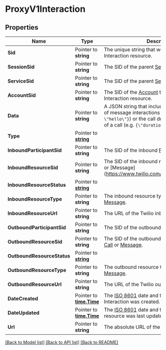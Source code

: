 # ProxyV1Interaction

## Properties

Name | Type | Description | Notes
------------ | ------------- | ------------- | -------------
**Sid** | Pointer to **string** | The unique string that we created to identify the Interaction resource. |
**SessionSid** | Pointer to **string** | The SID of the parent [Session](https://www.twilio.com/docs/proxy/api/session) resource. |
**ServiceSid** | Pointer to **string** | The SID of the parent [Service](https://www.twilio.com/docs/proxy/api/service) resource. |
**AccountSid** | Pointer to **string** | The SID of the [Account](https://www.twilio.com/docs/iam/api/account) that created the Interaction resource. |
**Data** | Pointer to **string** | A JSON string that includes the message body of message interactions (e.g. `{\"body\": \"hello\"}`) or the call duration (when available) of a call (e.g. `{\"duration\": \"5\"}`). |
**Type** | Pointer to [**string**](InteractionEnumType.md) |  |
**InboundParticipantSid** | Pointer to **string** | The SID of the inbound [Participant](https://www.twilio.com/docs/proxy/api/participant) resource. |
**InboundResourceSid** | Pointer to **string** | The SID of the inbound resource; either the [Call](https://www.twilio.com/docs/voice/api/call-resource) or [Message](https://www.twilio.com/docs/sms/api/message. |
**InboundResourceStatus** | Pointer to [**string**](InteractionEnumResourceStatus.md) |  |
**InboundResourceType** | Pointer to **string** | The inbound resource type. Can be [Call](https://www.twilio.com/docs/voice/api/call-resource) or [Message](https://www.twilio.com/docs/sms/api/message-resource). |
**InboundResourceUrl** | Pointer to **string** | The URL of the Twilio inbound resource |
**OutboundParticipantSid** | Pointer to **string** | The SID of the outbound [Participant](https://www.twilio.com/docs/proxy/api/participant)). |
**OutboundResourceSid** | Pointer to **string** | The SID of the outbound resource; either the [Call](https://www.twilio.com/docs/voice/api/call-resource) or [Message](https://www.twilio.com/docs/sms/api/message-resource). |
**OutboundResourceStatus** | Pointer to [**string**](InteractionEnumResourceStatus.md) |  |
**OutboundResourceType** | Pointer to **string** | The outbound resource type. Can be: [Call](https://www.twilio.com/docs/voice/api/call-resource) or [Message](https://www.twilio.com/docs/sms/api/message-resource). |
**OutboundResourceUrl** | Pointer to **string** | The URL of the Twilio outbound resource. |
**DateCreated** | Pointer to [**time.Time**](time.Time.md) | The [ISO 8601](https://en.wikipedia.org/wiki/ISO_8601) date and time in GMT when the Interaction was created. |
**DateUpdated** | Pointer to [**time.Time**](time.Time.md) | The [ISO 8601](https://en.wikipedia.org/wiki/ISO_8601) date and time in GMT when the resource was last updated. |
**Url** | Pointer to **string** | The absolute URL of the Interaction resource. |

[[Back to Model list]](../README.md#documentation-for-models) [[Back to API list]](../README.md#documentation-for-api-endpoints) [[Back to README]](../README.md)


